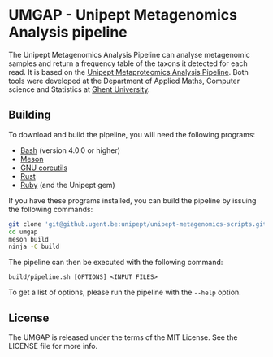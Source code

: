 UMGAP - Unipept Metagenomics Analysis pipeline
==============================================
The Unipept Metagenomics Analysis Pipeline can analyse metagenomic samples and
return a frequency table of the taxons it detected for each read. It is based on
the [Unipept Metaproteomics Analysis Pipeline](Unipept). Both
tools were developed at the Department of Applied Maths, Computer science and
Statistics at [Ghent University](UGent).

## Building
To download and build the pipeline, you will need the following programs:

* [Bash] (version 4.0.0 or higher)
* [Meson]
* [GNU coreutils]
* [Rust]
* [Ruby] (and the Unipept gem)

If you have these programs installed, you can build the pipeline by issuing the
following commands:

```sh
git clone 'git@github.ugent.be:unipept/unipept-metagenomics-scripts.git' umgap
cd umgap
meson build
ninja -C build
```

The pipeline can then be executed with the following command:

```
build/pipeline.sh [OPTIONS] <INPUT FILES>
```

To get a list of options, please run the pipeline with the `--help` option.

## License
The UMGAP is released under the terms of the MIT License. See the LICENSE file
for more info.


[Unipept]: https://unipept.ugent.be/
[UGent]: https://www.ugent.be/
[Bash]: https://www.gnu.org/software/bash/
[Meson]: https://mesonbuild.com/
[GNU coreutils]: https://www.gnu.org/software/coreutils/
[Rust]: https://www.rust-lang.org/
[Ruby]: https://www.ruby-lang.org/
